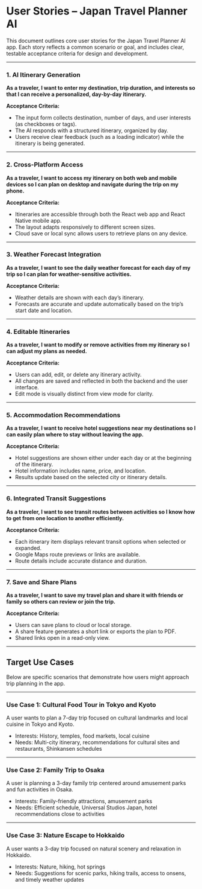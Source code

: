 # User Stories – Japan Travel Planner AI

This document outlines core user stories for the Japan Travel Planner AI app. Each story reflects a common scenario or goal, and includes clear, testable acceptance criteria for design and development.

---

### 1. AI Itinerary Generation

**As a traveler, I want to enter my destination, trip duration, and interests so that I can receive a personalized, day-by-day itinerary.**

**Acceptance Criteria:**

- The input form collects destination, number of days, and user interests (as checkboxes or tags).
- The AI responds with a structured itinerary, organized by day.
- Users receive clear feedback (such as a loading indicator) while the itinerary is being generated.

---

### 2. Cross-Platform Access

**As a traveler, I want to access my itinerary on both web and mobile devices so I can plan on desktop and navigate during the trip on my phone.**

**Acceptance Criteria:**

- Itineraries are accessible through both the React web app and React Native mobile app.
- The layout adapts responsively to different screen sizes.
- Cloud save or local sync allows users to retrieve plans on any device.

---

### 3. Weather Forecast Integration

**As a traveler, I want to see the daily weather forecast for each day of my trip so I can plan for weather-sensitive activities.**

**Acceptance Criteria:**

- Weather details are shown with each day’s itinerary.
- Forecasts are accurate and update automatically based on the trip’s start date and location.

---

### 4. Editable Itineraries

**As a traveler, I want to modify or remove activities from my itinerary so I can adjust my plans as needed.**

**Acceptance Criteria:**

- Users can add, edit, or delete any itinerary activity.
- All changes are saved and reflected in both the backend and the user interface.
- Edit mode is visually distinct from view mode for clarity.

---

### 5. Accommodation Recommendations

**As a traveler, I want to receive hotel suggestions near my destinations so I can easily plan where to stay without leaving the app.**

**Acceptance Criteria:**

- Hotel suggestions are shown either under each day or at the beginning of the itinerary.
- Hotel information includes name, price, and location.
- Results update based on the selected city or itinerary details.

---

### 6. Integrated Transit Suggestions

**As a traveler, I want to see transit routes between activities so I know how to get from one location to another efficiently.**

**Acceptance Criteria:**

- Each itinerary item displays relevant transit options when selected or expanded.
- Google Maps route previews or links are available.
- Route details include accurate distance and duration.

---

### 7. Save and Share Plans

**As a traveler, I want to save my travel plan and share it with friends or family so others can review or join the trip.**

**Acceptance Criteria:**

- Users can save plans to cloud or local storage.
- A share feature generates a short link or exports the plan to PDF.
- Shared links open in a read-only view.

---

## Target Use Cases

Below are specific scenarios that demonstrate how users might approach trip planning in the app.

---

### Use Case 1: Cultural Food Tour in Tokyo and Kyoto

A user wants to plan a 7-day trip focused on cultural landmarks and local cuisine in Tokyo and Kyoto.

- Interests: History, temples, food markets, local cuisine
- Needs: Multi-city itinerary, recommendations for cultural sites and restaurants, Shinkansen schedules

---

### Use Case 2: Family Trip to Osaka

A user is planning a 3-day family trip centered around amusement parks and fun activities in Osaka.

- Interests: Family-friendly attractions, amusement parks
- Needs: Efficient schedule, Universal Studios Japan, hotel recommendations close to activities

---

### Use Case 3: Nature Escape to Hokkaido

A user wants a 3-day trip focused on natural scenery and relaxation in Hokkaido.

- Interests: Nature, hiking, hot springs
- Needs: Suggestions for scenic parks, hiking trails, access to onsens, and timely weather updates

